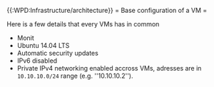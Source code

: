 {{:WPD:Infrastructure/architecture}}
= Base configuration of a VM =

Here is a few details that every VMs has in common

* Monit
* Ubuntu 14.04 LTS
* Automatic security updates 
* IPv6 disabled
* Private IPv4 networking enabled accross VMs, adresses are in <code>10.10.10.0/24</code> range (e.g. ''10.10.10.2'').